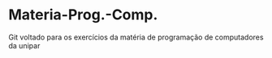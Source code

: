 # Materia-Prog.-Comp.
Git voltado para os exercícios da matéria de programação de computadores da unipar
